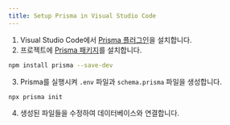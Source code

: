 ```yaml
---
title: Setup Prisma in Visual Studio Code
---
```


1. Visual Studio Code에서 [Prisma 플러그인](https://marketplace.visualstudio.com/items?itemName=Prisma.prisma)을 설치합니다.
2. 프로젝트에 [Prisma 패키지](https://www.npmjs.com/package/prisma)를 설치합니다.

```bash
npm install prisma --save-dev
```

3. Prisma를 실행시켜 `.env` 파일과 `schema.prisma` 파일을 생성합니다.

```bash
npx prisma init
```

4. 생성된 파일들을 수정하여 데이터베이스와 연결합니다.

